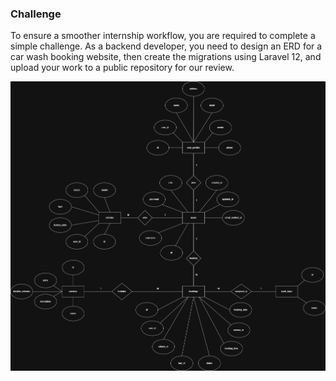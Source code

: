 ### Challenge

To ensure a smoother internship workflow, you are required to complete a simple challenge. As a backend developer, you need to design an ERD for a car wash booking website, then create the migrations using Laravel 12, and upload your work to a public repository for our review.

<p align="center">
    <img src="https://raw.githubusercontent.com/4mmang/challenge-BuildWithAngga/master/public/images/erd/Car%20Wash%20Booking.png" width="600" alt="ERD Car Wash Booking">
</p>
